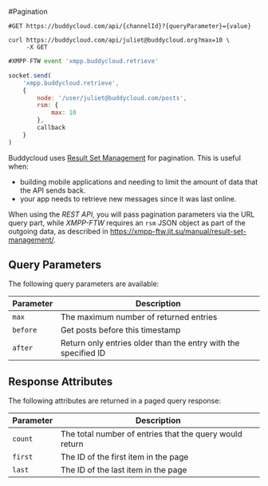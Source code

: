 #Pagination

```shell
#GET https://buddycloud.com/api/{channelId}?{queryParameter}={value}

curl https://buddycloud.com/api/juliet@buddycloud.org?max=10 \
     -X GET
```

```javascript
#XMPP-FTW event 'xmpp.buddycloud.retrieve'

socket.send(
    'xmpp.buddycloud.retrieve',
    {
        node: '/user/juliet@buddycloud.com/posts',
        rsm: {
            max: 10
        },
        callback
    }
)
```

Buddycloud uses [Result Set Management](http://xmpp.org/extensions/xep-0059.html) for pagination. This is useful when:

* building mobile applications and needing to limit the amount of data that the API sends back. 
* your app needs to retrieve new messages since it was last online.
 
When using the *REST API*, you will pass pagination parameters via the URL query part, while *XMPP-FTW* requires an `rsm` JSON object as part of the outgoing data, as described in <https://xmpp-ftw.jit.su/manual/result-set-management/>.

## Query Parameters

The following query parameters are available:

Parameter | Description
--------- |  -----------
`max`     | The maximum number of returned entries
`before`  | Get posts before this timestamp
`after`   | Return only entries older than the entry with the specified ID

## Response Attributes

The following attributes are returned in a paged query response:

Parameter | Description
--------- |  -----------
`count`   | The total number of entries that the query would return
`first`   | The ID of the first item in the page
`last`    | The ID of the last item in the page
